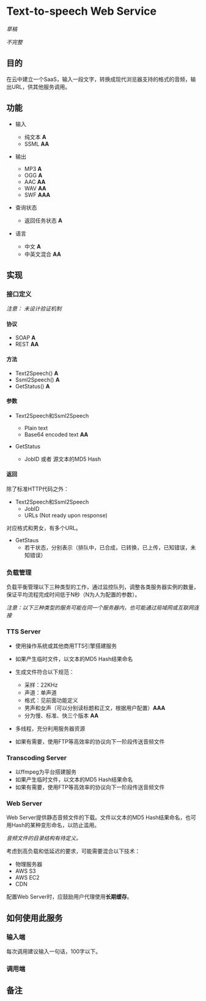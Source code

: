 # Text-to-speech Web Service

*草稿*

*不完整*

## 目的
在云中建立一个SaaS，输入一段文字，转换成现代浏览器支持的格式的音频，输出URL，供其他服务调用。

## 功能

- 输入
	* 纯文本 __A__
	* SSML __AA__
	
- 输出
	* MP3 __A__
	* OGG __A__
	* AAC __AA__
	* WAV __AA__
	* SWF __AAA__
	
- 查询状态
	* 返回任务状态 __A__
	
- 语言
	* 中文 __A__
	* 中英文混合 __AA__

## 实现
	
### 接口定义

*注意： 未设计验证机制*

#### 协议

* SOAP __A__
* REST __AA__

#### 方法

* Text2Speech() __A__
* Ssml2Speech() __A__
* GetStatus() __A__

#### 参数

- Text2Speech和Ssml2Speech
	* Plain text
	* Base64 encoded text __AA__

- GetStatus
	* JobID 或者 源文本的MD5 Hash

#### 返回

除了标准HTTP代码之外：

- Text2Speech和Ssml2Speech
	* JobID
	* URLs (Not ready upon response)
	
对应格式和男女，有多个URL。

- GetStaus	
	* 若干状态，分别表示（排队中，已合成，已转换，已上传，已知错误，未知错误）

### 负载管理

负载平衡管理以下三种类型的工作，通过监控队列，调整各类服务器实例的数量，保证平均流程完成时间低于N秒（N为人为配置的参数）。

*注意：以下三种类型的服务可能在同一个服务器内，也可能通过局域网或互联网连接*

### TTS Server

* 使用操作系统或其他商用TTS引擎搭建服务
* 如果产生临时文件，以文本的MD5 Hash结果命名
* 生成文件符合以下规范：

	- 采样：22KHz
	- 声道：单声道
	- 格式：见前面功能定义
	- 男声和女声（可以分别读标题和正文，根据用户配置）__AAA__
	- 分为慢、标准、快三个版本 __AA__

* 多线程，充分利用服务器资源
* 如果有需要，使用FTP等高效率的协议向下一阶段传送音频文件

### Transcoding Server 

* 以ffmpeg为平台搭建服务
* 如果产生临时文件，以文本的MD5 Hash结果命名
* 如果有需要，使用FTP等高效率的协议向下一阶段传送音频文件

### Web Server

Web Server提供静态音频文件的下载。文件以文本的MD5 Hash结果命名，也可用Hash的某种变形命名，以防止滥用。

*音频文件的目录结构有待定义。*

考虑到高负载和低延迟的要求，可能需要混合以下技术：

* 物理服务器
* AWS S3
* AWS EC2
* CDN

配置Web Server时，应鼓励用户代理使用**长期缓存**。

## 如何使用此服务

### 输入端

每次调用建议输入一句话，100字以下。

### 调用端

## 备注